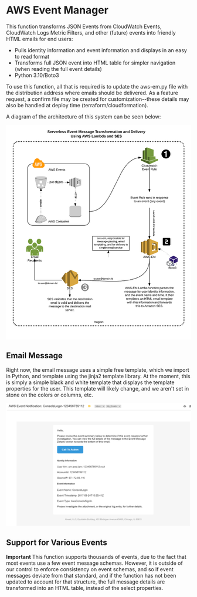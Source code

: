 # AWS Event Manager

This function transforms JSON Events from CloudWatch Events, CloudWatch Logs Metric Filters, and other (future) events into friendly HTML emails for end users:

  *  Pulls identity information and event information and displays in an easy to read format
  *  Transforms full JSON event into HTML table for simpler navigation (when reading the full event details)
  *  Python 3.10/Boto3

To use this function, all that is required is to update the aws-em.py file with the distribution address where emails should be delivered. As a feature request, a confirm file may be created for customization--these details may also be handled at deploy time (terraform/cloudformation).  

A diagram of the architecture of this system can be seen below:

![alt text](mailer-diagram.png "AWS EM Serverless Mailer" )

## Email Message

Right now, the email message uses a simple free template, which we import in Python, and template using the jinja2 template library. At the moment, this is simply
a simple black and white template that displays the template properties for the user. This template will likely change, and we aren't set in stone on the colors or columns, etc.

![alt text](email-example.png "Example User Email")

## Support for Various Events

**Important** This function supports thousands of events, due to the fact that most events use a few event message schemas. However, it is outside of our control to enforce consistency on event schemas, and so if event messages deviate from that standard, and if the function has not been updated to account for that structure, the full message details are transformed into an HTML table, instead of the select properties.
